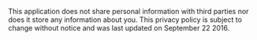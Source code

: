 This application does not share personal information with third parties nor does it store any information about you.
This privacy policy is subject to change without notice and was last updated on September 22 2016.
